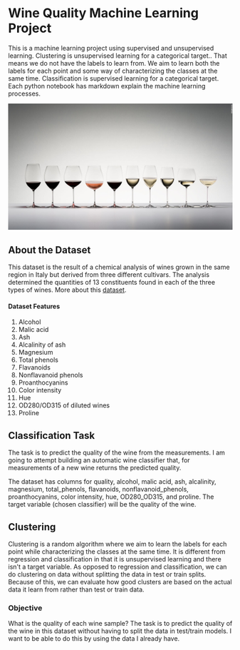 # Wine Quality Machine Learning Project

This is a machine learning project using supervised and unsupervised learning. Clustering is unsupervised learning for a categorical target.. That means we do not have the labels to learn from. We aim to learn both the labels for each point and some way of characterizing the classes at the same time. Classification is supervised learning for a categorical target. Each python notebook has markdown explain the machine learning processes.

![alt text](https://github.com/stubbsdiondra/PortfolioProjects/blob/main/Wine%20Quality%20Project/wine.jpg)

## About the Dataset

This dataset is the result of a chemical analysis of wines grown in the same region in Italy but derived from three different cultivars. The analysis determined the quantities of 13 constituents found in each of the three types of wines. More about this [dataset](https://archive.ics.uci.edu/ml/datasets/wine).

#### Dataset Features
1. Alcohol
2. Malic acid
3. Ash
4. Alcalinity of ash  
5. Magnesium
6. Total phenols
7. Flavanoids
8. Nonflavanoid phenols
9. Proanthocyanins
10. Color intensity
11. Hue
12. OD280/OD315 of diluted wines
13. Proline

## Classification Task
The task is to predict the quality of the wine from the measurements. I am going to attempt building an automatic wine classifier that, for measurements of a new wine returns the predicted quality. 

The dataset has columns for quality, alcohol,	malic acid, ash, alcalinity, magnesium, total_phenols, flavanoids, nonflavanoid_phenols, proanthocyanins, color intensity, hue, OD280_OD315, and proline. The target variable (chosen classifier) will be the quality of the wine.

## Clustering 

Clustering is a random algorithm where we aim to learn the labels for each point while characterizing the classes at the same time. It is different from regression and classification in that it is unsupervised learning and there isn't a target variable.  As opposed to regression and classification, we can do clustering on data without splitting the data in test or train splits. Because of this, we can evaluate how good clusters are based on the actual data it learn from rather than test or train data.

### Objective

What is the quality of each wine sample? The task is to predict the quality of the wine in this dataset without having to split the data in test/train models. I want to be able to do this by using the data I already have.
